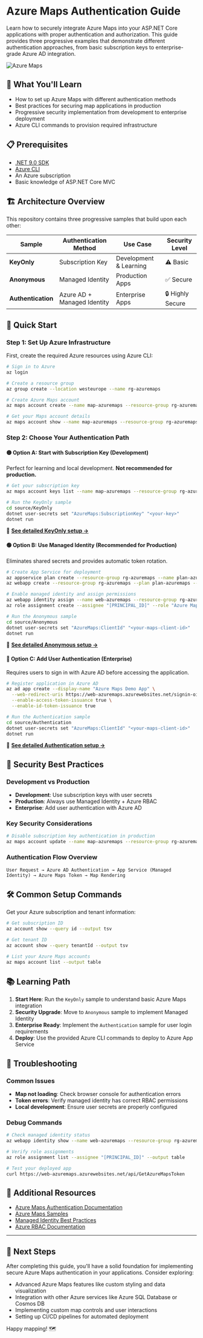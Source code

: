 # Azure Maps Authentication Guide

Learn how to securely integrate Azure Maps into your ASP.NET Core applications with proper authentication and authorization. This guide provides three progressive examples that demonstrate different authentication approaches, from basic subscription keys to enterprise-grade Azure AD integration.

![Azure Maps](images/demo.png)

## 🎯 What You'll Learn

- How to set up Azure Maps with different authentication methods
- Best practices for securing map applications in production
- Progressive security implementation from development to enterprise deployment
- Azure CLI commands to provision required infrastructure

## 📋 Prerequisites

- [.NET 9.0 SDK](https://dotnet.microsoft.com/download)
- [Azure CLI](https://docs.microsoft.com/cli/azure/install-azure-cli)
- An Azure subscription
- Basic knowledge of ASP.NET Core MVC

## 🏗️ Architecture Overview

This repository contains three progressive samples that build upon each other:

| Sample | Authentication Method | Use Case | Security Level |
|--------|----------------------|----------|----------------|
| **KeyOnly** | Subscription Key | Development & Learning | ⚠️ Basic |
| **Anonymous** | Managed Identity | Production Apps | ✅ Secure |
| **Authentication** | Azure AD + Managed Identity | Enterprise Apps | 🔒 Highly Secure |

## 🚀 Quick Start

### Step 1: Set Up Azure Infrastructure

First, create the required Azure resources using Azure CLI:

```bash
# Sign in to Azure
az login

# Create a resource group
az group create --location westeurope --name rg-azuremaps

# Create Azure Maps account
az maps account create --name map-azuremaps --resource-group rg-azuremaps --sku S2

# Get your Maps account details
az maps account show --name map-azuremaps --resource-group rg-azuremaps
```

### Step 2: Choose Your Authentication Path

#### 🟡 Option A: Start with Subscription Key (Development)
Perfect for learning and local development. **Not recommended for production.**

```bash
# Get your subscription key
az maps account keys list --name map-azuremaps --resource-group rg-azuremaps

# Run the KeyOnly sample
cd source/KeyOnly
dotnet user-secrets set "AzureMaps:SubscriptionKey" "<your-key>"
dotnet run
```

📖 **[See detailed KeyOnly setup →](source/KeyOnly/README.md)**

#### 🟢 Option B: Use Managed Identity (Recommended for Production)
Eliminates shared secrets and provides automatic token rotation.

```bash
# Create App Service for deployment
az appservice plan create --resource-group rg-azuremaps --name plan-azuremaps --location westeurope --sku B1
az webapp create --resource-group rg-azuremaps --plan plan-azuremaps --name web-azuremaps --runtime "DOTNET|9.0"

# Enable managed identity and assign permissions
az webapp identity assign --name web-azuremaps --resource-group rg-azuremaps
az role assignment create --assignee "[PRINCIPAL_ID]" --role "Azure Maps Data Reader" --scope "/subscriptions/[SUBSCRIPTION_ID]/resourceGroups/rg-azuremaps/providers/Microsoft.Maps/accounts/map-azuremaps"

# Run the Anonymous sample
cd source/Anonymous
dotnet user-secrets set "AzureMaps:ClientId" "<your-maps-client-id>"
dotnet run
```

📖 **[See detailed Anonymous setup →](source/Anonymous/README.md)**

#### 🔵 Option C: Add User Authentication (Enterprise)
Requires users to sign in with Azure AD before accessing the application.

```bash
# Register application in Azure AD
az ad app create --display-name "Azure Maps Demo App" \
  --web-redirect-uris https://web-azuremaps.azurewebsites.net/signin-oidc \
  --enable-access-token-issuance true \
  --enable-id-token-issuance true

# Run the Authentication sample
cd source/Authentication
dotnet user-secrets set "AzureMaps:ClientId" "<your-maps-client-id>"
dotnet run
```

📖 **[See detailed Authentication setup →](source/Authentication/README.md)**

## 🔐 Security Best Practices

### Development vs Production
- **Development**: Use subscription keys with user secrets
- **Production**: Always use Managed Identity + Azure RBAC
- **Enterprise**: Add user authentication with Azure AD

### Key Security Considerations
```bash
# Disable subscription key authentication in production
az maps account update --name map-azuremaps --resource-group rg-azuremaps --disable-local-auth true
```

### Authentication Flow Overview
```
User Request → Azure AD Authentication → App Service (Managed Identity) → Azure Maps Token → Map Rendering
```

## 🛠️ Common Setup Commands

Get your Azure subscription and tenant information:
```bash
# Get subscription ID
az account show --query id --output tsv

# Get tenant ID  
az account show --query tenantId --output tsv

# List your Azure Maps accounts
az maps account list --output table
```

## 📚 Learning Path

1. **Start Here**: Run the `KeyOnly` sample to understand basic Azure Maps integration
2. **Security Upgrade**: Move to `Anonymous` sample to implement Managed Identity
3. **Enterprise Ready**: Implement the `Authentication` sample for user login requirements
4. **Deploy**: Use the provided Azure CLI commands to deploy to Azure App Service

## 🔧 Troubleshooting

### Common Issues
- **Map not loading**: Check browser console for authentication errors
- **Token errors**: Verify managed identity has correct RBAC permissions
- **Local development**: Ensure user secrets are properly configured

### Debug Commands
```bash
# Check managed identity status
az webapp identity show --name web-azuremaps --resource-group rg-azuremaps

# Verify role assignments
az role assignment list --assignee "[PRINCIPAL_ID]" --output table

# Test your deployed app
curl https://web-azuremaps.azurewebsites.net/api/GetAzureMapsToken
```

## 📖 Additional Resources

- [Azure Maps Authentication Documentation](https://docs.microsoft.com/azure/azure-maps/azure-maps-authentication)
- [Azure Maps Samples](https://samples.azuremaps.com/)
- [Managed Identity Best Practices](https://docs.microsoft.com/azure/active-directory/managed-identities-azure-resources/overview)
- [Azure RBAC Documentation](https://docs.microsoft.com/azure/role-based-access-control/overview)

---

## 🎯 Next Steps

After completing this guide, you'll have a solid foundation for implementing secure Azure Maps authentication in your applications. Consider exploring:

- Advanced Azure Maps features like custom styling and data visualization
- Integration with other Azure services like Azure SQL Database or Cosmos DB
- Implementing custom map controls and user interactions
- Setting up CI/CD pipelines for automated deployment

Happy mapping! 🗺️
